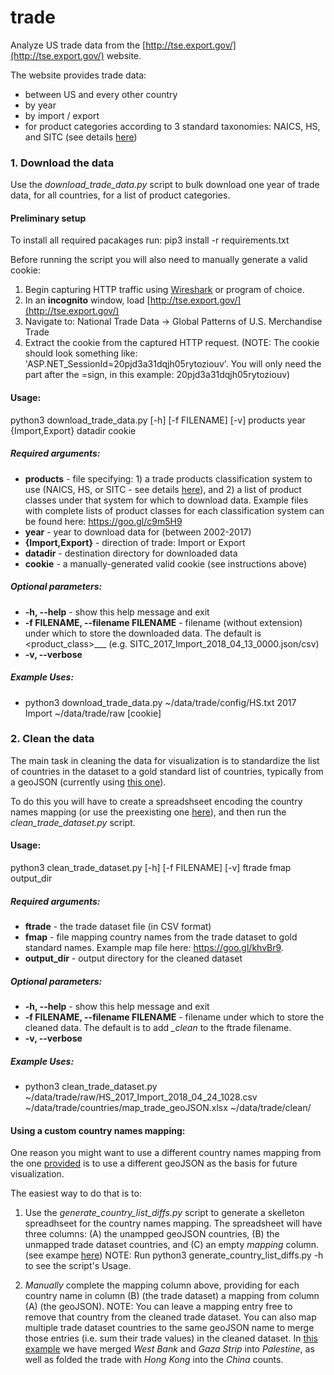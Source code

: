 # trade

Analyze US trade data from the [http://tse.export.gov/](http://tse.export.gov/) website.

The website provides trade data: 
* between US and every other country
* by year
* by import / export
* for product categories according to 3 standard taxonomies: NAICS, HS, and SITC  (see details [here](http://tse.export.gov/tse/TSEProductPicker.aspx?lblProductClassID=ProductOptions1_lblSelectedProductClass&hdnProductClassID=ProductOptions1_hdnSelectedProductClass&lblProductCodeID=ProductOptions1_lblSelectedProductCode&hdnProductCodeID=ProductOptions1_hdnSelectedProductCode&lblProductNameID=ProductOptions1_lblSelectedProductName&hdnProductNameID=ProductOptions1_hdnSelectedProductName&cellDigitLevel=ProductOptions1_DigitLevelsCell&ChartReport=False&ClassSystemValue=NAICS&ProductCode=.TOTAL&NTD=True))

### 1. Download the data

Use the *download\_trade\_data.py* script to bulk download one year of trade data, for all countries, for a list of product categories. 

#### Preliminary setup
To install all required pacakages run: 
pip3 install -r requirements.txt

Before running the script you will also need to manually generate a valid cookie:

1. Begin capturing HTTP traffic using [Wireshark](https://www.wireshark.org/) or program of choice.
2. In an **incognito** window, load [http://tse.export.gov/](http://tse.export.gov/)
3. Navigate to: National Trade Data -> Global Patterns of U.S. Merchandise Trade
4. Extract the cookie from the captured HTTP request.
(NOTE: The cookie should look something like: 'ASP.NET_SessionId=20pjd3a31dqjh05rytoziouv'.
You will only need the part after the =sign, in this example: 20pjd3a31dqjh05rytoziouv)


#### Usage:
python3 download_trade_data.py [-h] [-f FILENAME] [-v]                              products year {Import,Export} datadir cookie
##### Required arguments:
* **products** - file specifying: 1) a trade products classification system to use (NAICS, HS, or SITC - see details [here](http://tse.export.gov/tse/TSEProductPicker.aspx?lblProductClassID=ProductOptions1_lblSelectedProductClass&hdnProductClassID=ProductOptions1_hdnSelectedProductClass&lblProductCodeID=ProductOptions1_lblSelectedProductCode&hdnProductCodeID=ProductOptions1_hdnSelectedProductCode&lblProductNameID=ProductOptions1_lblSelectedProductName&hdnProductNameID=ProductOptions1_hdnSelectedProductName&cellDigitLevel=ProductOptions1_DigitLevelsCell&ChartReport=False&ClassSystemValue=NAICS&ProductCode=.TOTAL&NTD=True)), and 2) a list of product classes under that system for which to download data. Example files with complete lists of product classes for each classification system can be found here: https://goo.gl/c9m5H9
* **year** - year to download data for (between 2002-2017)
* **{Import,Export}** - direction of trade: Import or Export
* **datadir** - destination directory for downloaded data
* **cookie** - a manually-generated valid cookie (see instructions above)



##### Optional parameters:
* **-h, --help** - show this help message and exit
* **-f FILENAME, --filename FILENAME** - filename (without extension) under which to store the downloaded data. The default is <product\_class>\_<year>\_<flow>\_<timestamp> (e.g. SITC_2017_Import_2018_04_13_0000.json/csv)
* **-v, --verbose**

##### Example Uses:

* python3 download_trade_data.py ~/data/trade/config/HS.txt 2017 Import ~/data/trade/raw [cookie]

### 2. Clean the data

The main task in cleaning the data for visualization is to standardize the list of countries in the dataset to a gold standard list of countries, typically from a geoJSON (currently using [this one](https://drive.google.com/open?id=1bcp681Trrs_uIJjm4W1KjTW-Ogbuejp9)). 

To do this you will have to create a spreadshseet encoding the country names mapping (or use the preexisting one [here](https://drive.google.com/open?id=1tZdoOvJNV8mdfJr0Ar-4wrAkvBTPf5jN)), and then run the *clean_trade_dataset.py* script.

#### Usage:
python3 clean_trade_dataset.py [-h] [-f FILENAME] [-v] ftrade fmap output_dir

##### Required arguments:
* **ftrade** - the trade dataset file (in CSV format)
* **fmap** - file mapping country names from the trade dataset to gold standard names. Example map file here: https://goo.gl/khvBr9.
* **output_dir** - output directory for the cleaned dataset


##### Optional parameters:
* **-h, --help** - show this help message and exit
* **-f FILENAME, --filename FILENAME** - filename under which to store the cleaned data. The default is to add *_clean* to the ftrade filename.
* **-v, --verbose**

##### Example Uses:

* python3 clean_trade_dataset.py ~/data/trade/raw/HS_2017_Import_2018_04_24_1028.csv ~/data/trade/countries/map_trade_geoJSON.xlsx ~/data/trade/clean/

#### Using a custom country names mapping:
One reason you might want to use a different country names mapping from the one [provided](https://goo.gl/khvBr9) is to use a different geoJSON as the basis for future visualization.

The easiest way to do that is to:
1. Use the *generate_country_list_diffs.py* script to generate a skelleton spreadhseet for the country names mapping.
The spreadsheet will have three columns: (A) the unampped geoJSON countries, (B) the unmapped trade dataset countries, and \(C\) an empty *mapping* column. (see exampe [here](https://drive.google.com/open?id=1yxCdQSfe3rgjM7EErk82V3yXl19ISfEZ))
NOTE: Run python3 generate_country_list_diffs.py -h to see the script's Usage.

2. *Manually* complete the mapping column above, providing for each country name in column (B) (the trade dataset) a mapping from column (A) (the geoJSON). 
NOTE: You can leave a mapping entry free to remove that country from the cleaned trade dataset. You can also map multiple trade dataset countries to the same geoJSON name to merge those entries (i.e. sum their trade values) in the cleaned dataset. In [this example](https://drive.google.com/file/d/1tZdoOvJNV8mdfJr0Ar-4wrAkvBTPf5jN/view) we have merged *West Bank* and *Gaza Strip* into *Palestine*, as well as folded the trade with *Hong Kong* into the *China* counts.
